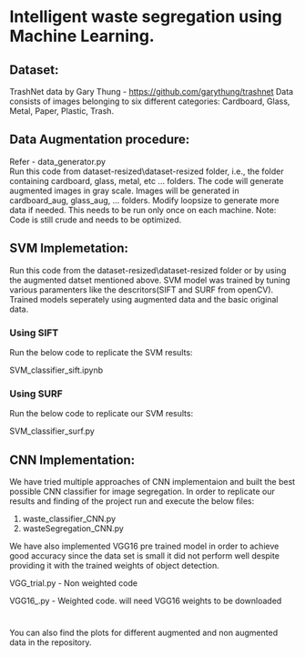 # Intelligent waste segregation using Machine Learning.

## Dataset: 
TrashNet data by Gary Thung - https://github.com/garythung/trashnet
Data consists of images belonging to six different categories:
Cardboard, Glass, Metal, Paper, Plastic, Trash.

## Data Augmentation procedure:
Refer - data_generator.py  
Run this code from dataset-resized\dataset-resized folder, i.e., the folder containing cardboard, glass, metal, etc ... folders.
The code will generate augmented images in gray scale. Images will be generated in cardboard_aug, glass_aug, ... folders.
Modify loopsize to generate more data if needed.
This needs to be run only once on each machine.
Note: Code is still crude and needs to be optimized.

## SVM Implemetation:
Run this code from the dataset-resized\dataset-resized folder or by using the augmented datset mentioned above. SVM model was trained by tuning various paramenters like the descritors(SIFT and SURF from openCV). Trained models seperately using augmented data and the basic original data.
### Using SIFT
Run the below code to replicate the SVM results:

SVM_classifier_sift.ipynb

### Using SURF
Run the below code to replicate our SVM results:

SVM_classifier_surf.py


## CNN Implementation:
We have tried multiple approaches of CNN implementaion and built the best possible CNN classifier for image segregation. In order to replicate our results and finding of the project run and execute the below files:

1. waste_classifier_CNN.py
2. wasteSegregation_CNN.py

We have also implemented VGG16 pre trained model in order to achieve good accuracy since the data set is small it did not perform well despite providing it with the trained weights of object detection.

VGG_trial.py - Non weighted code

VGG16_.py - Weighted code. will need VGG16 weights to be downloaded
#
You can also find the plots for different augmented and non augmented data in the repository.


